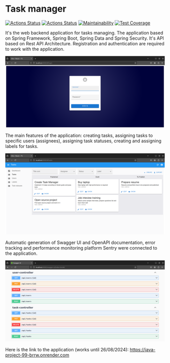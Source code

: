 # Task manager

[![Actions Status](https://github.com/shamshaev/java-project-99/actions/workflows/hexlet-check.yml/badge.svg)](https://github.com/shamshaev/java-project-99/actions)
[![Actions Status](https://github.com/shamshaev/java-project-99/actions/workflows/self-check.yml/badge.svg)](https://github.com/shamshaev/java-project-99/actions)
[![Maintainability](https://api.codeclimate.com/v1/badges/0a47402079ad0364ce1f/maintainability)](https://codeclimate.com/github/shamshaev/java-project-99/maintainability)
[![Test Coverage](https://api.codeclimate.com/v1/badges/0a47402079ad0364ce1f/test_coverage)](https://codeclimate.com/github/shamshaev/java-project-99/test_coverage)

It's the web backend application for tasks managing. The application based on Spring Framework, Spring Boot, Spring Data and Spring Security. It's API based on Rest API Architecture. Registration and authentication are required to work with the application. 

![screenshot_1](screenshots/screenshot_1.png?raw=true)

The main features of the application: creating tasks, assigning tasks to specific users (assignees), assigning task statuses, creating and assigning labels for tasks.

![screenshot_2](screenshots/screenshot_2.png?raw=true)

Automatic generation of Swagger UI and OpenAPI documentation, error tracking and performance monitoring platform Sentry were connected to the application.

![screenshot_3](screenshots/screenshot_3.png?raw=true)

Here is the link to the application (works until 26/08/2024): https://java-project-99-brrw.onrender.com

